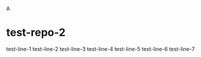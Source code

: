 
A
# test-repo-2
test-line-1
test-line-2
test-line-3
test-line-4
test-line-5
test-line-6
test-line-7


